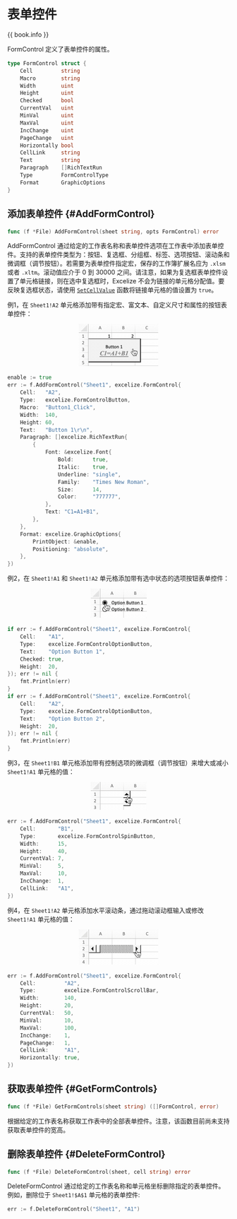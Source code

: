 # 表单控件

{{ book.info }}

FormControl 定义了表单控件的属性。

```go
type FormControl struct {
    Cell         string
    Macro        string
    Width        uint
    Height       uint
    Checked      bool
    CurrentVal   uint
    MinVal       uint
    MaxVal       uint
    IncChange    uint
    PageChange   uint
    Horizontally bool
    CellLink     string
    Text         string
    Paragraph    []RichTextRun
    Type         FormControlType
    Format       GraphicOptions
}
```

## 添加表单控件 {#AddFormControl}

```go
func (f *File) AddFormControl(sheet string, opts FormControl) error
```

AddFormControl 通过给定的工作表名称和表单控件选项在工作表中添加表单控件。支持的表单控件类型为：按钮、复选框、分组框、标签、选项按钮、滚动条和微调框（调节按钮）。若需要为表单控件指定宏，保存的工作簿扩展名应为 `.xlsm` 或者 `.xltm`。滚动值应介于 0 到 30000 之间。请注意，如果为复选框表单控件设置了单元格链接，则在选中复选框时，Excelize 不会为链接的单元格分配值。要反映复选框状态，请使用 [`SetCellValue`](cell.md#SetCellValue) 函数将链接单元格的值设置为 `true`。

例1，在 `Sheet1!A2` 单元格添加带有指定宏、富文本、自定义尺寸和属性的按钮表单控件：

<p align="center"><img width="180" src="./images/form_ctrl_button.gif" alt="使用 Excelize 在工作表中添加按钮表单控件"></p>

```go
enable := true
err := f.AddFormControl("Sheet1", excelize.FormControl{
    Cell:   "A2",
    Type:   excelize.FormControlButton,
    Macro:  "Button1_Click",
    Width:  140,
    Height: 60,
    Text:   "Button 1\r\n",
    Paragraph: []excelize.RichTextRun{
        {
            Font: &excelize.Font{
                Bold:      true,
                Italic:    true,
                Underline: "single",
                Family:    "Times New Roman",
                Size:      14,
                Color:     "777777",
            },
            Text: "C1=A1+B1",
        },
    },
    Format: excelize.GraphicOptions{
        PrintObject: &enable,
        Positioning: "absolute",
    },
})
```

例2，在 `Sheet1!A1` 和 `Sheet1!A2` 单元格添加带有选中状态的选项按钮表单控件：

<p align="center"><img width="127" src="./images/form_ctrl_option_button.gif" alt="使用 Excelize 在工作表中添加选项按钮表单控件"></p>

```go
if err := f.AddFormControl("Sheet1", excelize.FormControl{
    Cell:    "A1",
    Type:    excelize.FormControlOptionButton,
    Text:    "Option Button 1",
    Checked: true,
    Height:  20,
}); err != nil {
    fmt.Println(err)
}
if err := f.AddFormControl("Sheet1", excelize.FormControl{
    Cell:    "A2",
    Type:    excelize.FormControlOptionButton,
    Text:    "Option Button 2",
    Height:  20,
}); err != nil {
    fmt.Println(err)
}
```

例3，在 `Sheet1!B1` 单元格添加带有控制选项的微调框（调节按钮）来增大或减小 `Sheet1!A1` 单元格的值：

<p align="center"><img width="126" src="./images/form_ctrl_spin_button.gif" alt="使用 Excelize 在工作表中添加微调框（调节按钮）表单控件"></p>

```go
err := f.AddFormControl("Sheet1", excelize.FormControl{
    Cell:       "B1",
    Type:       excelize.FormControlSpinButton,
    Width:      15,
    Height:     40,
    CurrentVal: 7,
    MinVal:     5,
    MaxVal:     10,
    IncChange:  1,
    CellLink:   "A1",
})
```

例4，在 `Sheet1!A2` 单元格添加水平滚动条，通过拖动滚动框输入或修改 `Sheet1!A1` 单元格的值：

<p align="center"><img width="180" src="./images/form_ctrl_scroll_bar.gif" alt="使用 Excelize 在工作表中添加水平滚动条表单控件"></p>

```go
err := f.AddFormControl("Sheet1", excelize.FormControl{
    Cell:         "A2",
    Type:         excelize.FormControlScrollBar,
    Width:        140,
    Height:       20,
    CurrentVal:   50,
    MinVal:       10,
    MaxVal:       100,
    IncChange:    1,
    PageChange:   1,
    CellLink:     "A1",
    Horizontally: true,
})
```

## 获取表单控件 {#GetFormControls}

```go
func (f *File) GetFormControls(sheet string) ([]FormControl, error)
```

根据给定的工作表名称获取工作表中的全部表单控件。注意，该函数目前尚未支持获取表单控件的宽高。

## 删除表单控件 {#DeleteFormControl}

```go
func (f *File) DeleteFormControl(sheet, cell string) error
```

DeleteFormControl 通过给定的工作表名称和单元格坐标删除指定的表单控件。例如，删除位于 `Sheet1!$A$1` 单元格的表单控件:

```go
err := f.DeleteFormControl("Sheet1", "A1")
```
